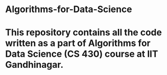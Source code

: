 # Algorithms-for-Data-Science
# This repository contains all the code written as a part of Algorithms for Data Science (CS 430) course at IIT Gandhinagar. 
